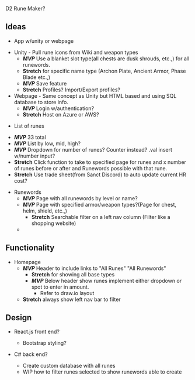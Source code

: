 D2 Rune Maker?

## Ideas
 * App w/unity or webpage 
  - Unity - Pull rune icons from Wiki and weapon types
    * _**MVP**_ Use a blanket slot type(all chests are dusk shrouds, etc.,) for all runewords. 
    * __Stretch__ for specific name type (Archon Plate, Ancient Armor, Phase Blade etc.,)
    * _**MVP**_ Save feature
     - __Stretch__ Profiles? Import/Export profiles?
  - Webpage - Same concept as Unity but HTML based and using SQL database to store info.
    * _**MVP**_ Login w/authentication?
    * __Stretch__ Host on Azure or AWS?

* List of runes
 - _**MVP**_ 33 total
 - _**MVP**_ List by low, mid, high?
 - _**MVP**_ Dropdown for number of runes? Counter instead? .val insert w/number input?
 - __Stretch__ Click function to take to specified page for runes and x number of runes before or after and Runewords possible with that rune.
 - __Stretch__ Use trade sheet(from Sanct Discord) to auto update current HR cost?

* Runewords
  - _**MVP**_ Page with all runewords by level or name?
  - _**MVP**_ Page with specified armor/weapon types?(Page for chest, helm, shield, etc.,) 
    * __Stretch__ Searchable filter on a left nav column (Filter like a shopping website)
  -

## Functionality

  * Homepage
    - _**MVP**_ Header to include links to "All Runes" "All Runewords"
      - __Stretch__ for showing all base types
      - _**MVP**_ Below header show runes implement either dropdown or spot to enter in amount.
        - Refer to draw.io layout
    - __Stretch__ always show left nav bar to filter


## Design

* React.js front end?
  - Bootstrap styling?

* C# back end?
  - Create custom database with all runes
  - WIP how to filter runes selected to show runewords able to create

